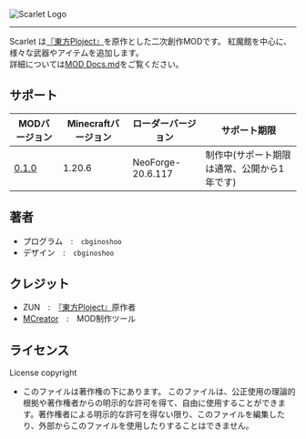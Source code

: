 ![Scarlet Logo](https://github.com/cbginoshoo/Scarlet/blob/data/Scarlet%20Logo.png)
___  
Scarlet は[『東方Ploject』](https://ja.wikipedia.org/wiki/%E6%9D%B1%E6%96%B9Project"東方Ploject")を原作とした二次創作MODです。
紅魔館を中心に、様々な武器やアイテムを追加します。  
詳細については[MOD Docs.md](MOD%20Docs.md)をご覧ください。  
## サポート
| MODバージョン | Minecraftバージョン | ローダーバージョン | サポート期限 | 
----|----|----|----
| [0.1.0](NeoForge-20.6.117) | 1.20.6 | NeoForge-20.6.117 | 制作中(サポート期限は通常、公開から1年です) |  
## 著者  
- プログラム　:　```cbginoshoo```  
- デザイン　:　```cbginoshoo```  
## クレジット  
- ZUN　:　[『東方Ploject』](https://ja.wikipedia.org/wiki/%E6%9D%B1%E6%96%B9Project"東方Ploject")原作者  
- [MCreator](https://mcreator.net/about)　:　MOD制作ツール  
## ライセンス
License copyright  
- このファイルは著作権の下にあります。 このファイルは、公正使用の理論的根拠や著作権者からの明示的な許可を得て、自由に使用することができます。著作権者による明示的な許可を得ない限り、このファイルを編集したり、外部からこのファイルを使用したりすることはできません。
